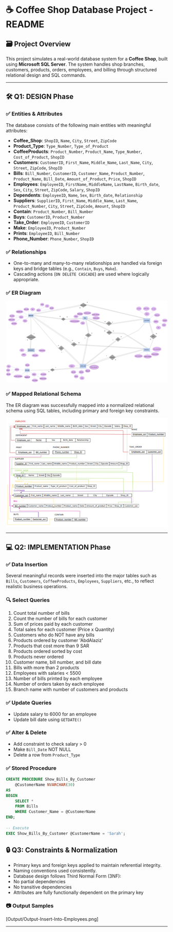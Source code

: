 # ☕️ Coffee Shop Database Project - README

## 🗃 Project Overview
This project simulates a real-world database system for a **Coffee Shop**, built using **Microsoft SQL Server**. The system handles shop branches, customers, products, orders, employees, and billing through structured relational design and SQL commands.

---

## 🛠️ Q1: DESIGN Phase

### ✅ Entities & Attributes
The database consists of the following main entities with meaningful attributes:

- **Coffee_Shop**: `ShopID`, `Name`, `City`, `Street`, `ZipCode`
- **Product_Type**: `Type_Number`, `Type_of_Product`
- **CoffeeProducts**: `Product_Number`, `Product_Name`, `Type_Number`, `Cost_of_Product`, `ShopID`
- **Customers**: `CustomerID`, `First_Name`, `Middle_Name`, `Last_Name`, `City`, `Street`, `ZipCode`, `ShopID`
- **Bills**: `Bill_Number`, `CustomerID`, `Customer_Name`, `Product_Number`, `Product_Name`, `Bill_Date`, `Amount_of_Product`, `Price`, `ShopID`
- **Employees**: `EmployeeID`, `FirstName`, `MiddleName`, `LastName`, `Birth_date`, `Sex`, `City`, `Street`, `ZipCode`, `Salary`, `ShopID`
- **Dependents**: `EmployeeID`, `Name`, `Sex`, `Birth_date`, `Relationship`
- **Suppliers**: `SupplierID`, `First_Name`, `Middle_Name`, `Last_Name`, `Product_Number`, `City`, `Street`, `ZipCode`, `Amount`, `ShopID`
- **Contain**: `Product_Number`, `Bill_Number`
- **Buys**: `CustomerID`, `Product_Number`
- **Take_Order**: `EmployeeID`, `CustomerID`
- **Make**: `EmployeeID`, `Product_Number`
- **Prints**: `EmployeeID`, `Bill_Number`
- **Phone_Number**: `Phone_Number`, `ShopID`

### ✅ Relationships
- One-to-many and many-to-many relationships are handled via foreign keys and bridge tables (e.g., `Contain`, `Buys`, `Make`).
- Cascading actions (`ON DELETE CASCADE`) are used where logically appropriate.

### ✅ ER Diagram
![ER Diagram](https://github.com/Azhaar01/Database-for-coffee-shop/blob/main/ER%20digram%20for%20coffee%20shop%20DataBase.png)

### ✅ Mapped Relational Schema
The ER diagram was successfully mapped into a normalized relational schema using SQL tables, including primary and foreign key constraints.

![Relational database Schema](https://github.com/Azhaar01/Database-for-coffee-shop/blob/main/Relational-database-schema.png)

---

## 💻 Q2: IMPLEMENTATION Phase

### ✅ Data Insertion
Several meaningful records were inserted into the major tables such as `Bills`, `Customers`, `CoffeeProducts`, `Employees`, `Suppliers`, etc., to reflect realistic business operations.

### 🔍 Select Queries
1. Count total number of bills  
2. Count the number of bills for each customer  
3. Sum of prices paid by each customer  
4. Total sales for each customer (Price x Quantity)  
5. Customers who do NOT have any bills  
6. Products ordered by customer 'AbdAlaziz'  
7. Products that cost more than 9 SAR  
8. Products ordered sorted by cost  
9. Products never ordered  
10. Customer name, bill number, and bill date  
11. Bills with more than 2 products  
12. Employees with salaries < 5500  
13. Number of bills printed by each employee  
14. Number of orders taken by each employee  
15. Branch name with number of customers and products

### ✅ Update Queries
- Update salary to 6000 for an employee  
- Update bill date using `GETDATE()`

### ✅ Alter & Delete
- Add constraint to check salary > 0  
- Make `Bill_Date` NOT NULL  
- Delete a row from `Product_Type`

### ✅ Stored Procedure

```sql
CREATE PROCEDURE Show_Bills_By_Customer
	@CustomerName NVARCHAR(30)
AS
BEGIN
	SELECT * 
	FROM Bills
	WHERE Customer_Name = @CustomerName
END;

-- Execute
EXEC Show_Bills_By_Customer @CustomerName = 'Sarah';
```

## 🔒 Q3: Constraints & Normalization

- Primary keys and foreign keys applied to maintain referential integrity.
- Naming conventions used consistently.
- Database design follows Third Normal Form (3NF):
- No partial dependencies
- No transitive dependencies
- Attributes are fully functionally dependent on the primary key

### 📷 Output Samples

[Output/Output-Insert-Into-Employees.png]
___
